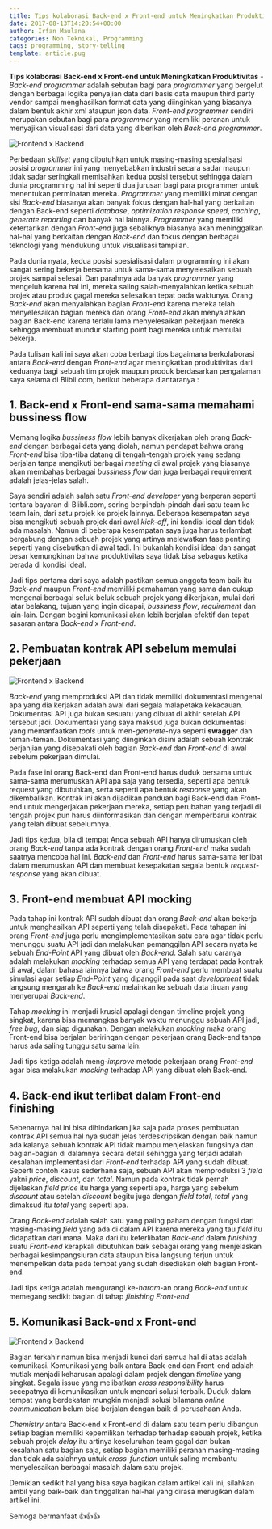 ```yaml
---
title: Tips kolaborasi Back-end x Front-end untuk Meningkatkan Produktivitas
date: 2017-08-13T14:20:54+00:00
author: Irfan Maulana
categories: Non Teknikal, Programming
tags: programming, story-telling
template: article.pug
---
```

**Tips kolaborasi Back-end x Front-end untuk Meningkatkan Produktivitas** - _Back-end programmer_ adalah sebutan bagi para _programmer_ yang bergelut dengan berbagai logika penyajian data dari basis data maupun third party vendor sampai menghasilkan format data yang diinginkan yang biasanya dalam bentuk akhir xml ataupun json data. _Front-end programmer_ sendiri merupakan sebutan bagi para _programmer_ yang memiliki peranan untuk menyajikan visualisasi dari data yang diberikan oleh _Back-end programmer_.

<span class="more"></span>

![Frontend x Backend](https://mazipan.github.io/wp-contents/images/frontend-x-backend-mazipanneh-1.png)

Perbedaan _skillset_ yang dibutuhkan untuk masing-masing spesialisasi posisi _programmer_ ini yang menyebabkan industri secara sadar maupun tidak sadar seringkali memisahkan kedua posisi tersebut sehingga dalam dunia programming hal ini seperti dua jurusan bagi para programmer untuk menentukan perminatan mereka. _Programmer_ yang memiliki minat dengan sisi _Back-end_ biasanya akan banyak fokus dengan hal-hal yang berkaitan dengan Back-end seperti _database_, _optimization response speed_, _caching_, _generate reporting_ dan banyak hal lainnya. _Programmer_ yang memiliki ketertarikan dengan _Front-end_ juga sebaliknya biasanya akan meninggalkan hal-hal yang berkaitan dengan _Back-end_ dan fokus dengan berbagai teknologi yang mendukung untuk visualisasi tampilan.

Pada dunia nyata, kedua posisi spesialisasi dalam programming ini akan sangat sering bekerja bersama untuk sama-sama menyelesaikan sebuah projek sampai selesai. Dan parahnya ada banyak _programmer_ yang mengeluh karena hal ini, mereka saling salah-menyalahkan ketika sebuah projek atau produk gagal mereka selesaikan tepat pada waktunya. Orang _Back-end_ akan menyalahkan bagian _Front-end_ karena mereka telah menyelesaikan bagian mereka dan orang _Front-end_ akan menyalahkan bagian Back-end karena terlalu lama menyelesaikan pekerjaan mereka sehingga membuat mundur starting point bagi mereka untuk memulai bekerja.

Pada tulisan kali ini saya akan coba berbagi tips bagaimana berkolaborasi antara _Back-end_ dengan _Front-end_ agar meningkatkan produktivitas dari keduanya bagi sebuah tim projek maupun produk berdasarkan pengalaman saya selama di Blibli.com, berikut beberapa diantaranya :

## 1. Back-end x Front-end sama-sama memahami bussiness flow

Memang logika _bussiness flow_ lebih banyak dikerjakan oleh orang _Back-end_ dengan berbagai data yang diolah, namun pendapat bahwa orang _Front-end_ bisa tiba-tiba datang di tengah-tengah projek yang sedang berjalan tanpa mengikuti berbagai _meeting_ di awal projek yang biasanya akan membahas berbagai _bussiness flow_ dan juga berbagai requirement adalah jelas-jelas salah.

Saya sendiri adalah salah satu _Front-end developer_ yang berperan seperti tentara bayaran di Blibli.com, sering berpindah-pindah dari satu team ke team lain, dari satu projek ke projek lainnya. Beberapa kesempatan saya bisa mengikuti sebuah projek dari awal _kick-off_, ini kondisi ideal dan tidak ada masalah. Namun di beberapa kesempatan saya juga harus terlambat bergabung dengan sebuah projek yang artinya melewatkan fase penting seperti yang disebutkan di awal tadi. Ini bukanlah kondisi ideal dan sangat besar kemungkinan bahwa produktivitas saya tidak bisa sebagus ketika berada di kondisi ideal.

Jadi tips pertama dari saya adalah pastikan semua anggota team baik itu _Back-end_ maupun _Front-end_ memiliki pemahaman yang sama dan cukup mengenai berbagai seluk-beluk sebuah projek yang dikerjakan, mulai dari latar belakang, tujuan yang ingin dicapai, _bussiness flow_, _requirement_ dan lain-lain. Dengan begini komunikasi akan lebih berjalan efektif dan tepat sasaran antara _Back-end_ x _Front-end_.

## 2. Pembuatan kontrak API sebelum memulai pekerjaan

![Frontend x Backend](https://mazipan.github.io/wp-contents/images/frontend-x-backend-mazipanneh-2.jpg)

_Back-end_ yang memproduksi API dan tidak memiliki dokumentasi mengenai apa yang dia kerjakan adalah awal dari segala malapetaka kekacauan. Dokumentasi API juga bukan sesuatu yang dibuat di akhir setelah API tersebut jadi. Dokumentasi yang saya maksud juga bukan dokumentasi yang memanfaatkan _tools_ untuk men-_generate_-nya seperti **swagger** dan teman-teman. Dokumentasi yang diinginkan disini adalah sebuah kontrak perjanjian yang disepakati oleh bagian _Back-end_ dan _Front-end_ di awal sebelum pekerjaan dimulai.

Pada fase ini orang Back-end dan Front-end harus duduk bersama untuk sama-sama merumuskan API apa saja yang tersedia, seperti apa bentuk request yang dibutuhkan, serta seperti apa bentuk _response_ yang akan dikembalikan. Kontrak ini akan dijadikan panduan bagi Back-end dan Front-end untuk mengerjakan pekerjaan mereka, setiap perubahan yang terjadi di tengah projek pun harus diinformasikan dan dengan memperbarui kontrak yang telah dibuat sebelumnya.

Jadi tips kedua, bila di tempat Anda sebuah API hanya dirumuskan oleh orang _Back-end_ tanpa ada kontrak dengan orang _Front-end_ maka sudah saatnya mencoba hal ini. _Back-end_ dan _Front-end_ harus sama-sama terlibat dalam merumuskan API dan membuat kesepakatan segala bentuk _request-response_ yang akan dibuat.

## 3. Front-end membuat API mocking

Pada tahap ini kontrak API sudah dibuat dan orang _Back-end_ akan bekerja untuk menghasilkan API seperti yang telah disepakati. Pada tahapan ini orang _Front-end_ juga perlu mengimplementasikan satu cara agar tidak perlu menunggu suatu API jadi dan melakukan pemanggilan API secara nyata ke sebuah _End-Point_ API yang dibuat oleh _Back-end_. Salah satu caranya adalah melakukan _mocking_ terhadap semua API yang terdapat pada kontrak di awal, dalam bahasa lainnya bahwa orang _Front-end_ perlu membuat suatu simulasi agar setiap _End-Point_ yang dipanggil pada saat _development_ tidak langsung mengarah ke _Back-end_ melainkan ke sebuah data tiruan yang menyerupai _Back-end_.

Tahap _mocking_ ini menjadi krusial apalagi dengan timeline projek yang singkat, karena bisa memangkas banyak waktu menunggu sebuah API jadi, _free bug_, dan siap digunakan. Dengan melakukan _mocking_ maka orang Front-end bisa berjalan beriringan dengan pekerjaan orang Back-end tanpa harus ada saling tunggu satu sama lain.

Jadi tips ketiga adalah meng-_improve_ metode pekerjaan orang _Front-end_ agar bisa melakukan _mocking_ terhadap API yang dibuat oleh Back-end.

## 4. Back-end ikut terlibat dalam Front-end finishing

Sebenarnya hal ini bisa dihindarkan jika saja pada proses pembuatan kontrak API semua hal nya sudah jelas terdeskripsikan dengan baik namun ada kalanya sebuah kontrak API tidak mampu menjelaskan fungsinya dan bagian-bagian di dalamnya secara detail sehingga yang terjadi adalah kesalahan implementasi dari _Front-end_ terhadap API yang sudah dibuat. Seperti contoh kasus sederhana saja, sebuah API akan memproduksi 3 _field_ yakni _price_, _discount_, dan _total_. Namun pada kontrak tidak pernah dijelaskan _field_ _price_ itu harga yang seperti apa, harga yang sebelum _discount_ atau setelah _discount_ begitu juga dengan _field_ _total_, _total_ yang dimaksud itu _total_ yang seperti apa.

Orang _Back-end_ adalah salah satu yang paling paham dengan fungsi dari masing-masing _field_ yang ada di dalam API karena mereka yang tau _field_ itu didapatkan dari mana. Maka dari itu keterlibatan _Back-end_ dalam _finishing_ suatu _Front-end_ kerapkali dibutuhkan baik sebagai orang yang menjelaskan berbagai kesimpangsiuran data ataupun bisa langsung terjun untuk menempelkan data pada tempat yang sudah disediakan oleh bagian Front-end.

Jadi tips ketiga adalah mengurangi ke-_haram_-an orang _Back-end_ untuk memegang sedikit bagian di tahap _finishing_ _Front-end_.

## 5. Komunikasi Back-end x Front-end

![Frontend x Backend](https://mazipan.github.io/wp-contents/images/frontend-x-backend-mazipanneh-3.jpeg)

Bagian terkahir namun bisa menjadi kunci dari semua hal di atas adalah komunikasi. Komunikasi yang baik antara Back-end dan Front-end adalah mutlak menjadi keharusan apalagi dalam projek dengan _timeline_ yang singkat. Segala issue yang melibatkan _cross responsibility_ harus secepatnya di komunikasikan untuk mencari solusi terbaik. Duduk dalam tempat yang berdekatan mungkin menjadi solusi bilamana _online communication_ belum bisa berjalan dengan baik di perusahaan Anda.

_Chemistry_ antara Back-end x Front-end di dalam satu team perlu dibangun setiap bagian memiliki kepemilikan terhadap terhadap sebuah projek, ketika sebuah projek _delay_ itu artinya keseluruhan team gagal dan bukan kesalahan satu bagian saja, setiap bagian memiliki peranan masing-masing dan tidak ada salahnya untuk _cross-function_ untuk saling membantu menyelesaikan berbagai masalah dalam satu projek.

Demikian sedikit hal yang bisa saya bagikan dalam artikel kali ini, silahkan ambil yang baik-baik dan tinggalkan hal-hal yang dirasa merugikan dalam artikel ini.

Semoga bermanfaat &#x1f44d;&#x1f44d;&#x1f44d;